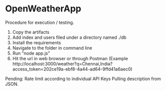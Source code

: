 # OpenWeatherApp

Procedure for execution / testing. 

1. Copy the artifacts
2. Add index and users filed under a directory named ./db
3. Install the requirements 
4. Navigate to the folder in command line 
5. Run "node app.js"
6. Hit the url in web browser or through Postman (Example http://localhost:3000/weather?q=Chennai,India?access_token=202ce19a-ebf8-4a44-ad64-9ffd41a6aec0)

Pending:
Rate limit according to individual API Keys 
Pulling description from JSON.
